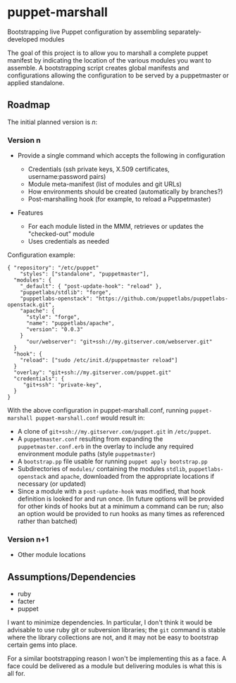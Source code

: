 puppet-marshall
===============

Bootstrapping live Puppet configuration by assembling separately-developed modules

The goal of this project is to allow you to marshall a complete puppet manifest by indicating the location of the various modules you want to assemble. A bootstrapping script creates global manifests and configurations allowing the configuration to be served by a puppetmaster or applied standalone.

Roadmap
-------

The initial planned version is _n_:

### Version n

* Provide a single command which accepts the following in configuration
    * Credentials (ssh private keys, X.509 certificates, username:password pairs)
    * Module meta-manifest (list of modules and git URLs)
    * How environments should be created (automatically by branches?)
    * Post-marshalling hook (for example, to reload a Puppetmaster)

* Features
    * For each module listed in the MMM, retrieves or updates the "checked-out" module
    * Uses credentials as needed

Configuration example:

    { "repository": "/etc/puppet"
	 	"styles": ["standalone", "puppetmaster"],
      "modules": {
        "_default": { "post-update-hook": "reload" },
        "puppetlabs/stdlib": "forge",
        "puppetlabs-openstack": "https://github.com/puppetlabs/puppetlabs-openstack.git",
        "apache": {
          "style": "forge",
          "name": "puppetlabs/apache",
          "version": "0.0.3"
        }
		  "our/webserver": "git+ssh://my.gitserver.com/webserver.git"
      }
      "hook": {
        "reload": ["sudo /etc/init.d/puppetmaster reload"]
      }
      "overlay": "git+ssh://my.gitserver.com/puppet.git"
      "credentials": {
         "git+ssh": "private-key",
      }
    }

With the above configuration in puppet-marshall.conf, running `puppet-marshall puppet-marshall.conf` would result in:

* A clone of `git+ssh://my.gitserver.com/puppet.git` in `/etc/puppet`.
* A `puppetmaster.conf` resulting from expanding the `puppetmaster.conf.erb` in the overlay to include any required environment module paths (style `puppetmaster`)
* A `bootstrap.pp` file usable for running `puppet apply bootstrap.pp`
* Subdirectories of `modules/` containing the modules `stdlib`, `puppetlabs-openstack` and `apache`, downloaded from the appropriate locations if necessary (or updated)
* Since a module with a `post-update-hook` was modified, that hook definition
  is looked for and run once. (In future options will be provided for other
  kinds of hooks but at a minimum a command can be run; also an option would
  be provided to run hooks as many times as referenced rather than batched)

### Version n+1

* Other module locations

Assumptions/Dependencies
------------------------

* ruby
* facter
* puppet

I want to minimize dependencies. In particular, I don't think it would be
advisable to use ruby git or subversion libraries; the `git` command is stable
where the library collections are not, and it may not be easy to bootstrap
certain gems into place.

For a similar bootstrapping reason I won't be implementing this as a face. A
face could be delivered as a module but delivering modules is what this is all
for.

